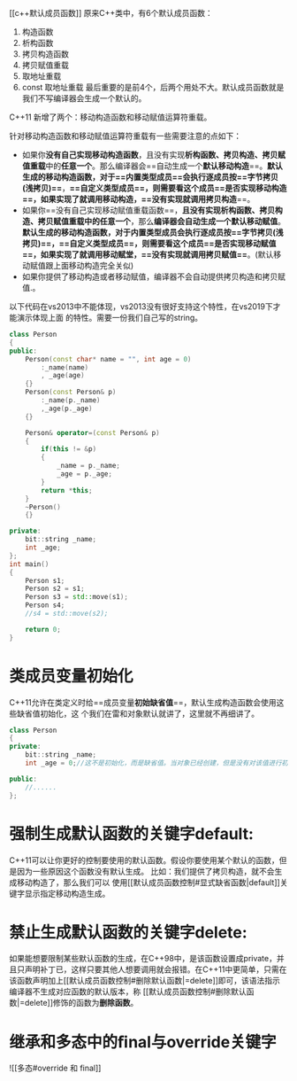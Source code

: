 [[c++默认成员函数]]
原来C++类中，有6个默认成员函数：
1. 构造函数
2. 析构函数
3. 拷贝构造函数
4. 拷贝赋值重载
5. 取地址重载
6. const 取地址重载
最后重要的是前4个，后两个用处不大。默认成员函数就是我们不写编译器会生成一个默认的。 

C++11 新增了两个：移动构造函数和移动赋值运算符重载。

针对移动构造函数和移动赋值运算符重载有一些需要注意的点如下：
- 如果你**没有自己实现移动构造函数**，且没有实现**析构函数、拷贝构造、拷贝赋值重载**中的**任意一个**。那么编译器会==自动生成一个**默认移动构造**==。**默认生成的移动构造函数，对于==内置类型成员==会执行逐成员按==字节拷贝(浅拷贝)==**，**==自定义类型成员==，则需要看这个成员==是否实现移动构造==，如果实现了就调用移动构造，==没有实现就调用拷贝构造**==。
- 如果你==没有自己实现移动赋值重载函数==，**且没有实现析构函数、拷贝构造、拷贝赋值重载中的任意一个**，那么**编译器会自动生成一个默认移动赋值**。**默认生成的移动构造函数，对于内置类型成员会执行逐成员按==字节拷贝(浅拷贝)==，==自定义类型成员==，则需要看这个成员==是否实现移动赋值==，如果实现了就调用移动赋堂，==没有实现就调用拷贝赋值==**。(默认移动赋值跟上面移动构造完全关似)
- 如果你提供了移动构造或者移动赋值，编译器不会自动提供拷贝构造和拷贝赋值.。


以下代码在vs2013中不能体现，vs2013没有很好支持这个特性，在vs2019下才能演示体现上面 
的特性。需要一份我们自己写的string。
```cpp
class Person
{
public:
	Person(const char* name = "", int age = 0)
		:_name(name)
		, _age(age)
	{}
	Person(const Person& p)
		:_name(p._name)
		,_age(p._age)
	{}

	Person& operator=(const Person& p)
	{
		if(this != &p)
		{
			_name = p._name;
			_age = p._age;
		}
		return *this;
	}
	~Person()
	{}

private:
	bit::string _name;
	int _age;
};
int main()
{
	Person s1;
	Person s2 = s1;
	Person s3 = std::move(s1);
	Person s4;
	//s4 = std::move(s2);

	return 0;
}
```

# 类成员变量初始化
C++11允许在类定义时给==成员变量**初始缺省值**==，默认生成构造函数会使用这些缺省值初始化，这 
个我们在雷和对象默认就讲了，这里就不再细讲了。
```cpp
class Person
{
private:
	bit::string _name; 
	int _age = 0;//这不是初始化，而是缺省值。当对象已经创建，但是没有对该值进行初始化的时候，就会采用此缺省值

public:
	//......
};
```


# 强制生成默认函数的关键字default:
C++11可以让你更好的控制要使用的默认函数。假设你要使用某个默认的函数，但是因为一些原因这个函数没有默认生成。
比如：我们提供了拷贝构造，就不会生成移动构造了，那么我们可以 
使用[[默认成员函数控制#显式缺省函数|default]]关键字显示指定移动构造生成。


# 禁止生成默认函数的关键字delete:
如果能想要限制某些默认函数的生成，在C++98中，是该函数设置成private，并且只声明补丁已，这样只要其他人想要调用就会报错。在C++11中更简单，只需在该函数声明加上[[默认成员函数控制#删除默认函数|=delete]]即可，该语法指示编译器不生成对应函数的默认版本，称 [[默认成员函数控制#删除默认函数|=delete]]修饰的函数为**删除函数**。


# 继承和多态中的ﬁnal与override关键字
![[多态#override 和 final]]

